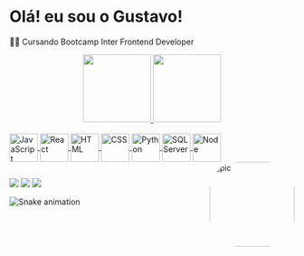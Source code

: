 # Olá! eu sou o Gustavo! 
🧑‍💻 Cursando Bootcamp Inter Frontend Developer

<div align="center">
  <a href="https://github.com/gustav0-Henrique">
  <img height="120em" src="https://github-readme-stats.vercel.app/api?username=gustav0-Henrique&show_icons=true&theme=dark&include_all_commits=true&count_private=true"/>
  <img height="120em" src="https://github-readme-stats.vercel.app/api/top-langs/?username=gustav0-Henrique&layout=compact&langs_count=7&theme=dark"/>
</div>

</div>
<div style="display: inline_block"><br>
  <img align="center" alt="JavaScript" height="50" width="50" src="https://cdn.icon-icons.com/icons2/2108/PNG/512/javascript_icon_130900.png">
  <img align="center" alt="React" height="50" width="50" src="https://cdn.icon-icons.com/icons2/2415/PNG/512/react_original_logo_icon_146374.png">
  <img align="center" alt="HTML" height="50" width="50" src="https://cdn.icon-icons.com/icons2/2107/PNG/512/file_type_html_icon_130541.png">
  <img align="center" alt="CSS" height="50" width="50" src="https://cdn.icon-icons.com/icons2/2107/PNG/512/file_type_css_icon_130661.png">
  <img align="center" alt="Python" height="50" width="50" src="https://cdn.icon-icons.com/icons2/112/PNG/512/python_18894.png">
  <img align="center" alt="SQL Server" height="50" width="50" src="https://cdn.icon-icons.com/icons2/273/PNG/256/icon_sql_256_30046.png">
  <img align="center" alt="Node" height="50" width="50" src="https://cdn.icon-icons.com/icons2/2107/PNG/512/file_type_node_icon_130301.png">
  <img align="right" alt="pic" style="border-radius:50px;" src="https://c.tenor.com/Z_Ah8rkdZ4YAAAAC/walking-code.gif" height="150">
</div>
  
  ##
 
<div> 
 
 
<div> 

<div> 
  <a href="https://instagram.com/rafaballerini" target="_blank"><img src="https://img.shields.io/badge/-Instagram-%23E4405F?style=for-the-badge&logo=instagram&logoColor=white" target="_blank"></a> 
  <a href = "mailto:contatorafaballerini@gmail.com"><img src="https://img.shields.io/badge/-Gmail-%23333?style=for-the-badge&logo=gmail&logoColor=white" target="_blank"></a>
  <a href="https://www.linkedin.com/in/gustavohenrique10/" target="_blank"><img src="https://img.shields.io/badge/-LinkedIn-%230077B5?style=for-the-badge&logo=linkedin&logoColor=white" target="_blank"></a> 

  
![Snake animation](https://github.com/gustav0-Henrique/gustav0-Henrique/github-contribution-grid-snake.svg)
 
</div>
